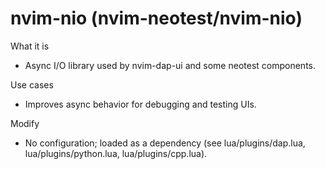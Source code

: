 # nvim-nio (nvim-neotest/nvim-nio)

What it is
- Async I/O library used by nvim-dap-ui and some neotest components.

Use cases
- Improves async behavior for debugging and testing UIs.

Modify
- No configuration; loaded as a dependency (see lua/plugins/dap.lua, lua/plugins/python.lua, lua/plugins/cpp.lua).